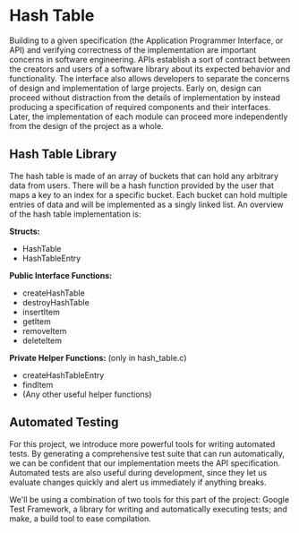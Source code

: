 # Hash Table
Building to a given specification (the Application Programmer Interface, or API) and verifying correctness of the implementation are important concerns in software engineering. APIs establish a sort of contract between the creators and users of a software library about its expected behavior and functionality. The interface also allows developers to separate the concerns of design and implementation of large projects. Early on, design can proceed without distraction from the details of implementation by instead producing a specification of required components and their interfaces. Later, the implementation of each module can proceed more independently from the design of the project as a whole. 

## Hash Table Library
The hash table is made of an array of buckets that can hold any arbitrary data from users. There
will be a hash function provided by the user that maps a key to an index for a specific bucket.
Each bucket can hold multiple entries of data and will be implemented as a singly linked list. An
overview of the hash table implementation is:

**Structs:**
* HashTable
* HashTableEntry

**Public Interface Functions:**
* createHashTable
* destroyHashTable
* insertItem
* getItem
* removeItem
* deleteItem

**Private Helper Functions:** (only in hash_table.c)
* createHashTableEntry
* findItem
* (Any other useful helper functions)

## Automated Testing
For this project, we introduce more powerful tools for writing
automated tests. By generating a comprehensive test suite that can run automatically, we can be
confident that our implementation meets the API specification. Automated tests are also useful
during development, since they let us evaluate changes quickly and alert us immediately if
anything breaks. 

We'll be using a combination of two tools for this part of the project: Google Test Framework, a
library for writing and automatically executing tests; and make, a build tool to ease compilation. 
